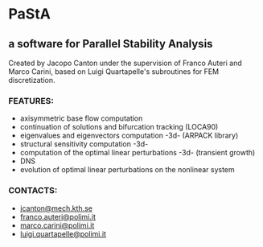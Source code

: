 # PaStA

## a software for Parallel Stability Analysis

 Created by Jacopo Canton under the supervision of Franco Auteri and Marco
 Carini, based on Luigi Quartapelle's subroutines for FEM discretization.

### FEATURES:
  - axisymmetric base flow computation
  - continuation of solutions and bifurcation tracking (LOCA90)
  - eigenvalues and eigenvectors computation -3d- (ARPACK library)
  - structural sensitivity computation -3d-
  - computation of the optimal linear perturbations -3d- (transient growth)
  - DNS
  - evolution of optimal linear perturbations on the nonlinear system

### CONTACTS:
  - jcanton@mech.kth.se
  - franco.auteri@polimi.it
  - marco.carini@polimi.it
  - luigi.quartapelle@polimi.it
